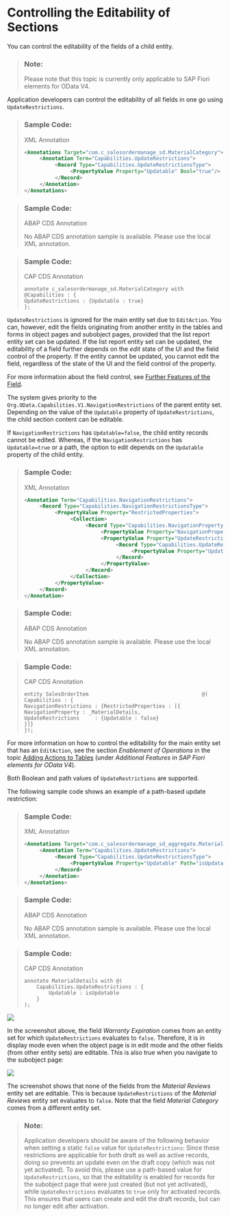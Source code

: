 <!-- loio5c8763f0fb1f4cc7aaab6cc19d5ee45c -->

# Controlling the Editability of Sections

You can control the editability of the fields of a child entity.

> ### Note:  
> Please note that this topic is currently only applicable to SAP Fiori elements for OData V4.



Application developers can control the editability of all fields in one go using `UpdateRestrictions`.

> ### Sample Code:  
> XML Annotation
> 
> ```xml
> <Annotations Target="com.c_salesordermanage_sd.MaterialCategory">
>      <Annotation Term="Capabilities.UpdateRestrictions">
>           <Record Type="Capabilities.UpdateRestrictionsType">
>                <PropertyValue Property="Updatable" Bool="true"/>
>           </Record>
>      </Annotation>
> </Annotations>
> 
> 
> ```

> ### Sample Code:  
> ABAP CDS Annotation
> 
> No ABAP CDS annotation sample is available. Please use the local XML annotation.

> ### Sample Code:  
> CAP CDS Annotation
> 
> ```
> annotate c_salesordermanage_sd.MaterialCategory with @Capabilities : {
> UpdateRestrictions : {Updatable : true}
> };
> 
> ```

`UpdateRestrictions` is ignored for the main entity set due to `EditAction`. You can, however, edit the fields originating from another entity in the tables and forms in object pages and subobject pages, provided that the list report entity set can be updated. If the list report entity set can be updated, the editability of a field further depends on the *edit* state of the UI and the field control of the property. If the entity cannot be updated, you cannot edit the field, regardless of the state of the UI and the field control of the property.

For more information about the field control, see [Further Features of the Field](further-features-of-the-field-f49a0f7.md).

The system gives priority to the `Org.OData.Capabilities.V1.NavigationRestrictions` of the parent entity set. Depending on the value of the `Updatable` property of `UpdateRestrictions`, the child section content can be editable.

If `NavigationRestrictions` has `Updatable=false`, the child entity records cannot be edited. Whereas, if the `NavigationRestrictions` has `Updatable=true` or a path, the option to edit depends on the `Updatable` property of the child entity.

> ### Sample Code:  
> XML Annotation
> 
> ```xml
> <Annotation Term="Capabilities.NavigationRestrictions">
>      <Record Type="Capabilities.NavigationRestrictionsType">
>           <PropertyValue Property="RestrictedProperties">
>                <Collection>
>                     <Record Type="Capabilities.NavigationPropertyRestriction">
>                          <PropertyValue Property="NavigationProperty" NavigationPropertyPath="_MaterialDetails"/>
>                          <PropertyValue Property="UpdateRestrictions">
>                               <Record Type="Capabilities.UpdateRestrictionsType">
>                                    <PropertyValue Property="Updatable" Bool="false"/>
>                               </Record>
>                          </PropertyValue>
>                     </Record>
>                </Collection>
>           </PropertyValue>
>      </Record>
> </Annotation>
> ```

> ### Sample Code:  
> ABAP CDS Annotation
> 
> No ABAP CDS annotation sample is available. Please use the local XML annotation.

> ### Sample Code:  
> CAP CDS Annotation
> 
> ```
> entity SalesOrderItem                                     @(
> Capabilities : {
> NavigationRestrictions : {RestrictedProperties : [{
> NavigationProperty : _MaterialDetails,
> UpdateRestrictions     : {Updatable : false}
> }]}        
> });
> 
> ```

For more information on how to control the editability for the main entity set that has an `EditAction`, see the section *Enablement of Operations* in the topic [Adding Actions to Tables](adding-actions-to-tables-b623e0b.md) \(under *Additional Features in SAP Fiori elements for OData V4*\).

Both Boolean and path values of `UpdateRestrictions` are supported.

The following sample code shows an example of a path-based update restriction:

> ### Sample Code:  
> XML Annotation
> 
> ```xml
> <Annotations Target="com.c_salesordermanage_sd_aggregate.MaterialDetails">
>      <Annotation Term="Capabilities.UpdateRestrictions">
>           <Record Type="Capabilities.UpdateRestrictionsType">
>                <PropertyValue Property="Updatable" Path="isUpdatable"/>
>           </Record>
>      </Annotation>
> </Annotations>
> 
> ```

> ### Sample Code:  
> ABAP CDS Annotation
> 
> No ABAP CDS annotation sample is available. Please use the local XML annotation.

> ### Sample Code:  
> CAP CDS Annotation
> 
> ```
> annotate MaterialDetails with @(
>     Capabilities.UpdateRestrictions : {
>         Updatable : isUpdatable
>     }
> );
> 
> ```

 ![](images/UpdateRestrictions1_9616035.png) 

In the screenshot above, the field *Warranty Expiration* comes from an entity set for which `UpdateRestrictions` evaluates to `false`. Therefore, it is in display mode even when the object page is in edit mode and the other fields \(from other entity sets\) are editable. This is also true when you navigate to the subobject page:

 ![](images/UpdateRestrictions2_b3a0021.png) 

The screenshot shows that none of the fields from the *Material Reviews* entity set are editable. This is because `UpdateRestrictions` of the *Material Reviews* entity set evaluates to `false`. Note that the field *Material Category* comes from a different entity set.

> ### Note:  
> Application developers should be aware of the following behavior when setting a static `false` value for `UpdateRestrictions`: Since these restrictions are applicable for both draft as well as active records, doing so prevents an update even on the draft copy \(which was not yet activated\). To avoid this, please use a path-based value for `UpdateRestrictions`, so that the editability is enabled for records for the subobject page that were just created \(but not yet activated\), while `UpdateRestrictions` evaluates to `true` only for activated records. This ensures that users can create and edit the draft records, but can no longer edit after activation.

